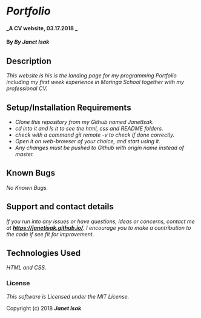 # _Portfolio_

#### _A CV website, 03.17.2018 _

#### By _**By Janet Isak**_

## Description

_This website is his is the landing page for my programming Portfolio including my first week experience in Moringa School together with my professional CV._

## Setup/Installation Requirements

* _Clone this repository from my Github named JanetIsak._
* _cd into it and ls it to see the html, css and README folders._
* _check with a command git remote -v to check if done correctly._
* _Open it on web-browser of your choice, and start using it._
* _Any changes must be pushed to Github with origin name instead of master._

## Known Bugs

_No Known Bugs._

## Support and contact details

_If you run into any issues or have questions, ideas or concerns, contact me at **https://janetisak.github.io/**. I encourage you to make a contribution to the code if see fit for improvement._

## Technologies Used

_HTML and CSS._

### License

*This software is Licensed under the MIT License.*

Copyright (c) 2018 **_Janet Isak_**
